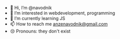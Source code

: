 - 👋 Hi, I’m @navodnik
- 👀 I’m interested in webdevelopment, programming
- 🌱 I’m currently learning JS
- 📫 How to reach me anzenavodnik@gmail.com
- 😒 Pronouns: they don't exist
